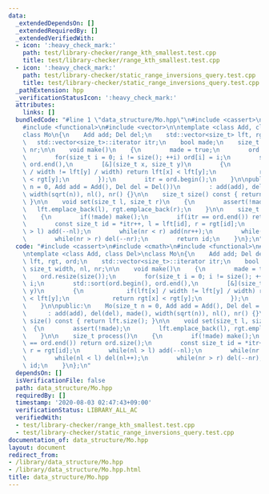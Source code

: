 ```yaml
---
data:
  _extendedDependsOn: []
  _extendedRequiredBy: []
  _extendedVerifiedWith:
  - icon: ':heavy_check_mark:'
    path: test/library-checker/range_kth_smallest.test.cpp
    title: test/library-checker/range_kth_smallest.test.cpp
  - icon: ':heavy_check_mark:'
    path: test/library-checker/static_range_inversions_query.test.cpp
    title: test/library-checker/static_range_inversions_query.test.cpp
  _pathExtension: hpp
  _verificationStatusIcon: ':heavy_check_mark:'
  attributes:
    links: []
  bundledCode: "#line 1 \"data_structure/Mo.hpp\"\n#include <cassert>\n#include <cmath>\n\
    #include <functional>\n#include <vector>\n\ntemplate <class Add, class Del>\n\
    class Mo\n{\n    Add add; Del del;\n    std::vector<size_t> lft, rgt, ord;\n \
    \   std::vector<size_t>::iterator itr;\n    bool made;\n    size_t width, nl,\
    \ nr;\n\n    void make()\n    {\n        made = true;\n        ord.resize(size());\n\
    \        for(size_t i = 0; i != size(); ++i) ord[i] = i;\n        std::sort(ord.begin(),\
    \ ord.end(),\n        [&](size_t x, size_t y)\n        {\n            if(lft[x]\
    \ / width != lft[y] / width) return lft[x] < lft[y];\n            return rgt[x]\
    \ < rgt[y];\n        });\n        itr = ord.begin();\n    }\n\npublic:\n    Mo(size_t\
    \ n = 0, Add add = Add(), Del del = Del())\n        : add(add), del(del), made(),\
    \ width(sqrt(n)), nl(), nr() {}\n\n    size_t size() const { return lft.size();\
    \ }\n\n    void set(size_t l, size_t r)\n    {\n        assert(!made);\n     \
    \   lft.emplace_back(l), rgt.emplace_back(r);\n    }\n\n    size_t process()\n\
    \    {\n        if(!made) make();\n        if(itr == ord.end()) return ord.size();\n\
    \        const size_t id = *itr++, l = lft[id], r = rgt[id];\n        while(nl\
    \ > l) add(--nl);\n        while(nr < r) add(nr++);\n        while(nl < l) del(nl++);\n\
    \        while(nr > r) del(--nr);\n        return id;\n    }\n};\n"
  code: "#include <cassert>\n#include <cmath>\n#include <functional>\n#include <vector>\n\
    \ntemplate <class Add, class Del>\nclass Mo\n{\n    Add add; Del del;\n    std::vector<size_t>\
    \ lft, rgt, ord;\n    std::vector<size_t>::iterator itr;\n    bool made;\n   \
    \ size_t width, nl, nr;\n\n    void make()\n    {\n        made = true;\n    \
    \    ord.resize(size());\n        for(size_t i = 0; i != size(); ++i) ord[i] =\
    \ i;\n        std::sort(ord.begin(), ord.end(),\n        [&](size_t x, size_t\
    \ y)\n        {\n            if(lft[x] / width != lft[y] / width) return lft[x]\
    \ < lft[y];\n            return rgt[x] < rgt[y];\n        });\n        itr = ord.begin();\n\
    \    }\n\npublic:\n    Mo(size_t n = 0, Add add = Add(), Del del = Del())\n  \
    \      : add(add), del(del), made(), width(sqrt(n)), nl(), nr() {}\n\n    size_t\
    \ size() const { return lft.size(); }\n\n    void set(size_t l, size_t r)\n  \
    \  {\n        assert(!made);\n        lft.emplace_back(l), rgt.emplace_back(r);\n\
    \    }\n\n    size_t process()\n    {\n        if(!made) make();\n        if(itr\
    \ == ord.end()) return ord.size();\n        const size_t id = *itr++, l = lft[id],\
    \ r = rgt[id];\n        while(nl > l) add(--nl);\n        while(nr < r) add(nr++);\n\
    \        while(nl < l) del(nl++);\n        while(nr > r) del(--nr);\n        return\
    \ id;\n    }\n};\n"
  dependsOn: []
  isVerificationFile: false
  path: data_structure/Mo.hpp
  requiredBy: []
  timestamp: '2020-08-03 02:47:43+09:00'
  verificationStatus: LIBRARY_ALL_AC
  verifiedWith:
  - test/library-checker/range_kth_smallest.test.cpp
  - test/library-checker/static_range_inversions_query.test.cpp
documentation_of: data_structure/Mo.hpp
layout: document
redirect_from:
- /library/data_structure/Mo.hpp
- /library/data_structure/Mo.hpp.html
title: data_structure/Mo.hpp
---
```

